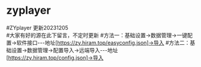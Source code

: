# zyplayer
#ZYplayer 更新20231205  
#大家有好的源在此下留言，不定时更新
#方法一：基础设置->数据管理->一键配置->软件接口---地址[https://zy.hiram.top/easyconfig.json]->导入
#方法二：基础设置->数据管理->配置导入->远端导入---地址[https://zy.hiram.top/config.json]->导入
